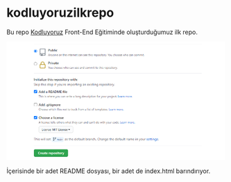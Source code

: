 # kodluyoruzilkrepo

Bu repo [Kodluyoruz](https://www.kodluyoruz.org) Front-End Eğitiminde oluşturduğumuz ilk repo. 

![github](/screen.png)

İçerisinde bir adet README dosyası, bir adet de index.html barındırıyor.

